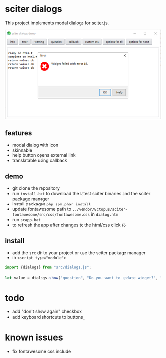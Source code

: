 # sciter dialogs

This project implements modal dialogs for [sciter.js](https://sciter.com/).

![sciter dialogs screenshot](screenshot.png)

## features

- modal dialog with icon
- skinnable
- help button opens external link
- translatable using callback

## demo

- git clone the repository
- run `install.bat` to download the latest sciter binaries and the sciter package manager
- install packages `php spm.phar install`
- update fontawesome path to `../vendor/8ctopus/sciter-fontawesome/src/css/fontawesome.css` in `dialog.htm`
- run `scapp.bat`
- to refresh the app after changes to the html/css click `F5`

## install

- add the `src` dir to your project or use the sciter package manager
- in `<script type="module">`

```js
import {dialogs} from "src/dialogs.js";

let value = dialogs.show("question", "Do you want to update widget?", "yes no cancel");

```

# todo

- add "don't show again" checkbox
- add keyboard shortcuts to buttons &#818;

# known issues

- fix fontawesome css include
